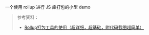 一个使用 rollup 进行 JS 库打包的小型 demo

> 参考资料：
>
> - [Rollup打包工具的使用（超详细，超基础，附代码截图超简单）](https://juejin.cn/post/6844904058394771470)
